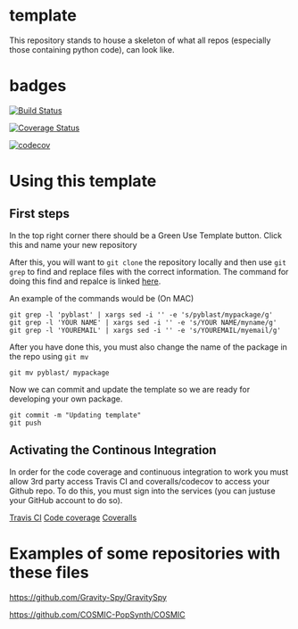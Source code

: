 # template
This repository stands to house a skeleton of what all repos (especially those containing python code), can look like.

# badges
[![Build Status](https://travis-ci.org/CIERA-Northwestern/template.svg?branch=master)](https://travis-ci.org/CIERA-Northwestern/template)

[![Coverage Status](https://coveralls.io/repos/github/CIERA-Northwestern/template/badge.svg?branch=master)](https://coveralls.io/github/CIERA-Northwestern/template?branch=master)

[![codecov](https://codecov.io/gh/CIERA-Northwestern/template/branch/master/graph/badge.svg)](https://codecov.io/gh/CIERA-Northwestern/template)

# Using this template

## First steps

In the top right corner there should be a Green Use Template button. Click this and name your new repository

After this, you will want to `git clone` the repository locally and then use `git grep` to find and replace files with the correct information. The command for doing this find and repalce is linked [here](https://blog.jasonmeridth.com/posts/use-git-grep-to-replace-strings-in-files-in-your-git-repository/).

An example of the commands would be (On MAC)

```
git grep -l 'pyblast' | xargs sed -i '' -e 's/pyblast/mypackage/g'
git grep -l 'YOUR NAME' | xargs sed -i '' -e 's/YOUR NAME/myname/g'
git grep -l 'YOUREMAIL' | xargs sed -i '' -e 's/YOUREMAIL/myemail/g'
```

After you have done this, you must also change the name of the package in the repo using `git mv`

```
git mv pyblast/ mypackage
```

Now we can commit and update the template so we are ready for developing your own package.

```
git commit -m "Updating template"
git push
```

## Activating the Continous Integration
In order for the code coverage and continuous integration to work you must allow 3rd party access Travis CI and coveralls/codecov to access your Github repo. To do this, you must sign into the services (you can justuse your GitHub account to do so).

[Travis CI](https://travis-ci.org/)
[Code coverage](https://codecov.io/)
[Coveralls](https://coveralls.io/repos)

# Examples of some repositories with these files

https://github.com/Gravity-Spy/GravitySpy

https://github.com/COSMIC-PopSynth/COSMIC

